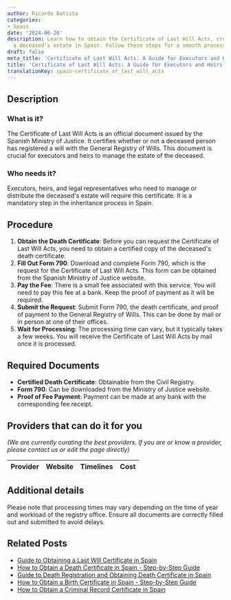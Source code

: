 ```yaml
---
author: Ricardo Batista
categories:
- Spain
date: '2024-06-20'
description: Learn how to obtain the Certificate of Last Will Acts, crucial for managing
  a deceased’s estate in Spain. Follow these steps for a smooth process.
draft: false
meta_title: 'Certificate of Last Will Acts: A Guide for Executors and Heirs'
title: 'Certificate of Last Will Acts: A Guide for Executors and Heirs'
translationKey: spain-certificate_of_last_will_acts
---
```


## Description
### What is it?
The Certificate of Last Will Acts is an official document issued by the Spanish Ministry of Justice. It certifies whether or not a deceased person has registered a will with the General Registry of Wills. This document is crucial for executors and heirs to manage the estate of the deceased.

### Who needs it?
Executors, heirs, and legal representatives who need to manage or distribute the deceased's estate will require this certificate. It is a mandatory step in the inheritance process in Spain.

## Procedure
1. **Obtain the Death Certificate**: Before you can request the Certificate of Last Will Acts, you need to obtain a certified copy of the deceased's death certificate.
2. **Fill Out Form 790**: Download and complete Form 790, which is the request for the Certificate of Last Will Acts. This form can be obtained from the Spanish Ministry of Justice website.
3. **Pay the Fee**: There is a small fee associated with this service. You will need to pay this fee at a bank. Keep the proof of payment as it will be required.
4. **Submit the Request**: Submit Form 790, the death certificate, and proof of payment to the General Registry of Wills. This can be done by mail or in person at one of their offices.
5. **Wait for Processing**: The processing time can vary, but it typically takes a few weeks. You will receive the Certificate of Last Will Acts by mail once it is processed.

## Required Documents
- **Certified Death Certificate**: Obtainable from the Civil Registry.
- **Form 790**: Can be downloaded from the Ministry of Justice website.
- **Proof of Fee Payment**: Payment can be made at any bank with the corresponding fee receipt.

## Providers that can do it for you
_(We are currently curating the best providers. If you are or know a provider, please contact us or edit the page directly)_

| Provider        |     Website     |     Timelines    |       Cost      |
| :-------------: | :-------------: |  :-------------: | :-------------: |

## Additional details
Please note that processing times may vary depending on the time of year and workload of the registry office. Ensure all documents are correctly filled out and submitted to avoid delays.


## Related Posts

- [Guide to Obtaining a Last Will Certificate in Spain](https://tramitit.com/guides/spain/last_will_certificate_request/)
- [How to Obtain a Death Certificate in Spain - Step-by-Step Guide](https://tramitit.com/guides/spain/death_certificate/)
- [Guide to Death Registration and Obtaining Death Certificate in Spain](https://tramitit.com/guides/spain/death_registration/)
- [How to Obtain a Birth Certificate in Spain - Step-by-Step Guide](https://tramitit.com/guides/spain/birth_certificate/)
- [How to Obtain a Criminal Record Certificate in Spain](https://tramitit.com/guides/spain/criminal_record_certificate/)
